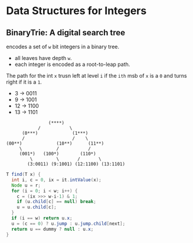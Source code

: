 # Data Structures for Integers

## BinaryTrie: A digital search tree

encodes a set of `w` bit integers in a binary tree.

* all leaves have depth `w`.
* each integer is encoded as a root-to-leap path.

The path for the int `x` trusn left at level `i` if the `ith`
msb of `x` is a `0` and turns right if it is a `1`.

* 3  -> 0011
* 9  -> 1001
* 12 -> 1100
* 13 -> 1101


```plaintext
                (****)
            /           \
      (0***)             (1***)
      /                  /    \
(00**)             (10**)      (11**)
     \             /           /
     (001*)   (100*)        (110*)
         \         \       /       \
        (3:0011) (9:1001) (12:1100) (13:1101)
```

```java
T find(T x) {
  int i, c = 0, ix = it.intValue(x);
  Node u = r;
  for (i = 0; i < w; i++) {
    c = (ix >>> w-i-1) & 1;
    if (u.child[c] == null) break;
    u = u.child[c];
  }
  if (i == w) return u.x;
  u = (c == 0) ? u.jump : u.jump.child[next];
  return u == dummy ? null : u.x;
}
```
